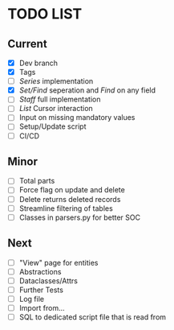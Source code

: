 # TODO LIST
## Current
- [x] Dev branch
- [x] Tags
- [ ] *Series* implementation
- [x] *Set/Find* seperation and *Find* on any field
- [ ] *Staff* full implementation
- [ ] *List* Cursor interaction
- [ ] Input on missing mandatory values
- [ ] Setup/Update script
- [ ] CI/CD

## Minor
- [ ] Total parts
- [ ] Force flag on update and delete
- [ ] Delete returns deleted records
- [ ] Streamline filtering of tables
- [ ] Classes in parsers.py for better SOC

## Next
- [ ] "View" page for entities
- [ ] Abstractions
- [ ] Dataclasses/Attrs
- [ ] Further Tests
- [ ] Log file
- [ ] Import from...
- [ ] SQL to dedicated script file that is read from